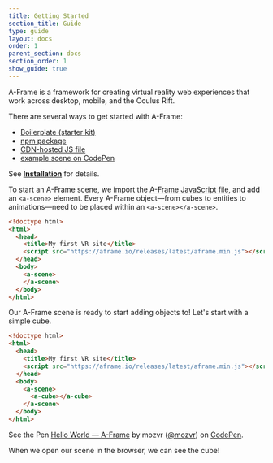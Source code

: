 ```yaml
---
title: Getting Started
section_title: Guide
type: guide
layout: docs
order: 1
parent_section: docs
section_order: 1
show_guide: true
---
```


A-Frame is a framework for creating virtual reality web experiences that work across desktop, mobile, and the Oculus Rift.

There are several ways to get started with A-Frame:

* [Boilerplate (starter kit)](installation.html#Boilerplate_Starter_Kit)
* [npm package](installation.html#npm)
* [CDN-hosted JS file](installation.html#Standalone_Downloads)
* [example scene on CodePen](http://codepen.io/team/mozvr/pen/BjygdO?editors=100)

See __[Installation](installation.html)__ for details. 

To start an A-Frame scene, we import the [A-Frame JavaScript file](https://aframe.io/releases/latest/aframe.min.js), and add an `<a-scene>` element. Every A-Frame object—from cubes to entities to animations—need to be placed within an `<a-scene></a-scene>`.

```html
<!doctype html>
<html>
  <head>
    <title>My first VR site</title>
    <script src="https://aframe.io/releases/latest/aframe.min.js"></script>
  </head>
  <body>
    <a-scene>
    </a-scene>
  </body>
</html>
```

Our A-Frame scene is ready to start adding objects to! Let's start with a simple cube.

```html
<!doctype html>
<html>
  <head>
    <title>My first VR site</title>
    <script src="https://aframe.io/releases/latest/aframe.min.js"></script>
  </head>
  <body>
    <a-scene>
      <a-cube></a-cube>
    </a-scene>
  </body>
</html>
```

<p data-height="265" data-theme-id="0" data-slug-hash="BjygdO" data-default-tab="html" data-user="mozvr" data-embed-version="2" class="codepen">See the Pen <a href="https://codepen.io/mozvr/pen/BjygdO/">Hello World — A-Frame</a> by mozvr (<a href="http://codepen.io/mozvr">@mozvr</a>) on <a href="http://codepen.io">CodePen</a>.</p>
<script async src="//assets.codepen.io/assets/embed/ei.js"></script>

When we open our scene in the browser, we can see the cube!


